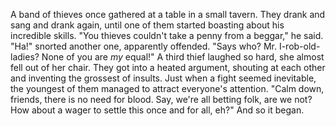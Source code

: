 A band of thieves once gathered at a table in a small tavern. They drank and sang and drank again, until one of them started boasting about his incredible skills.
"You thieves couldn't take a penny from a beggar," he said.
"Ha!" snorted another one, apparently offended. "Says who? Mr. I-rob-old-ladies? None of you are *my* equal!"
A third thief laughed so hard, she almost fell out of her chair. They got into a heated argument, shouting at each other and inventing the grossest of insults. Just when a fight seemed inevitable, the youngest of them managed to attract everyone's attention.
"Calm down, friends, there is no need for blood. Say, we're all betting folk, are we not? How about a wager to settle this once and for all, eh?"
And so it began.
